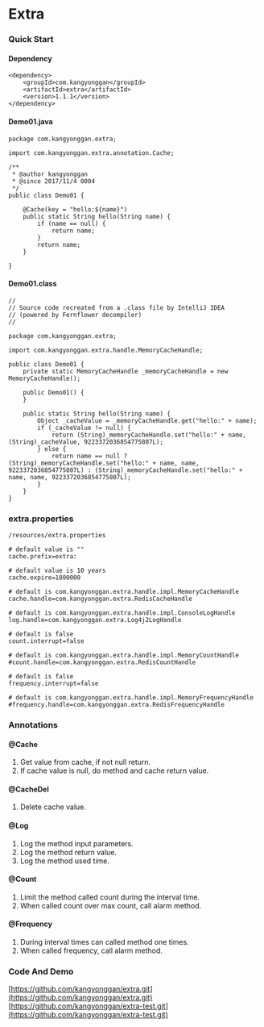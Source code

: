 # Extra

### Quick Start
#### Dependency
```
<dependency>
    <groupId>com.kangyonggan</groupId>
    <artifactId>extra</artifactId>
    <version>1.1.1</version>
</dependency>
```

#### Demo01.java
```
package com.kangyonggan.extra;

import com.kangyonggan.extra.annotation.Cache;

/**
 * @author kangyonggan
 * @since 2017/11/4 0004
 */
public class Demo01 {

    @Cache(key = "hello:${name}")
    public static String hello(String name) {
        if (name == null) {
            return name;
        }
        return name;
    }

}
```

#### Demo01.class
```
//
// Source code recreated from a .class file by IntelliJ IDEA
// (powered by Fernflower decompiler)
//

package com.kangyonggan.extra;

import com.kangyonggan.extra.handle.MemoryCacheHandle;

public class Demo01 {
    private static MemoryCacheHandle _memoryCacheHandle = new MemoryCacheHandle();

    public Demo01() {
    }

    public static String hello(String name) {
        Object _cacheValue = _memoryCacheHandle.get("hello:" + name);
        if (_cacheValue != null) {
            return (String)_memoryCacheHandle.set("hello:" + name, (String)_cacheValue, 9223372036854775807L);
        } else {
            return name == null ? (String)_memoryCacheHandle.set("hello:" + name, name, 9223372036854775807L) : (String)_memoryCacheHandle.set("hello:" + name, name, 9223372036854775807L);
        }
    }
} 
```

### extra.properties
`/resources/extra.properties`

```
# default value is ""
cache.prefix=extra:

# default value is 10 years
cache.expire=1800000

# default is com.kangyonggan.extra.handle.impl.MemoryCacheHandle
cache.handle=com.kangyonggan.extra.RedisCacheHandle

# default is com.kangyonggan.extra.handle.impl.ConsoleLogHandle
log.handle=com.kangyonggan.extra.Log4j2LogHandle

# default is false
count.interrupt=false

# default is com.kangyonggan.extra.handle.impl.MemoryCountHandle
#count.handle=com.kangyonggan.extra.RedisCountHandle

# default is false
frequency.interrupt=false

# default is com.kangyonggan.extra.handle.impl.MemoryFrequencyHandle
#frequency.handle=com.kangyonggan.extra.RedisFrequencyHandle
```

### Annotations
#### @Cache
1. Get value from cache, if not null return.
2. If cache value is null, do method and cache return value.

#### @CacheDel
1. Delete cache value.

#### @Log
1. Log the method input parameters.
2. Log the method return value.
3. Log the method used time.

#### @Count
1. Limit the method called count during the interval time.
2. When called count over max count, call alarm method.

#### @Frequency
1. During interval times can called method one times.
2. When called frequency, call alarm method.

### Code And Demo
[https://github.com/kangyonggan/extra.git](https://github.com/kangyonggan/extra.git)
[https://github.com/kangyonggan/extra-test.git](https://github.com/kangyonggan/extra-test.git)

